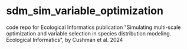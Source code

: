 # sdm_sim_variable_optimization
code repo for Ecological Informatics publication "Simulating multi-scale optimization and variable selection in species distribution modeling. Ecological Informatics", by Cushman et al. 2024
